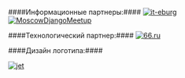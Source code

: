 ####Информационные партнеры:####
[![it-eburg](http://dropbucket.ru/pycon/iteburg)](http://it-eburg.com/)
[![MoscowDjangoMeetup](http://dropbucket.ru/pycon/mdm)](http://moscowdjango.ru/)

####Технологический партнер:####
[![66.ru](http://dropbucket.ru/pycon/66)](http://66.ru/)


####Дизайн логотипа:####

[![jet](http://dropbucket.ru/pycon/jet)](http://www.jetstyle.ru/)

